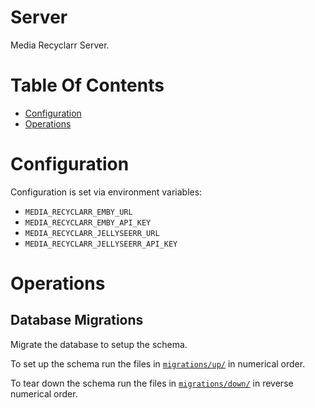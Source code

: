 # Server
Media Recyclarr Server.

# Table Of Contents
- [Configuration](#configuration)
- [Operations](#operations)

# Configuration
Configuration is set via environment variables:

- `MEDIA_RECYCLARR_EMBY_URL`
- `MEDIA_RECYCLARR_EMBY_API_KEY`
- `MEDIA_RECYCLARR_JELLYSEERR_URL`
- `MEDIA_RECYCLARR_JELLYSEERR_API_KEY`

# Operations
## Database Migrations
Migrate the database to setup the schema. 

To set up the schema run the files in [`migrations/up/`](./migrations/up/) in numerical order.

To tear down the schema run the files in [`migrations/down/`](./migrations/down/) in reverse numerical order.